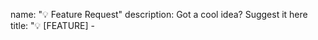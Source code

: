 name: "💡 Feature Request"
description: Got a cool idea? Suggest it here
title: "💡 [FEATURE] - <title>"
labels: ["feature"]
body:
  - type: checkboxes
    id: terms
    attributes:
      label: Idea Contribution
      description: Before you open an issue, please check if a similar issue already exists or has been closed before.
      options:
        - label: I have read all the feature request issues.
          required: true
        - label: I'm interested in working on this issue
          required: true
        - label: I'm part of GSSOC organization
          required: true
  - type: textarea
    id: whats-your-idea
    attributes:
      label: Explain feature request
      description: Is your feature request related to a problem? Please describe.
      placeholder: Provide a clear and concise description of the problem. For example, "I consistently encounter frustration when..."
    validations:
      required: false
  - type: textarea
    id: whats-your-solution
    attributes:
      label: Explain your solution
      description: Could you outline the solution you envision?
      placeholder: Give a clear and concise description of the desired outcome.
    validations:
      required: false
  - type: textarea
    id: alternatives
    attributes:
      label: Any alternative approaches/features
      description: Have you considered any alternative approaches or features?
      placeholder: Provide a clear and concise description of any other solutions or functionalities you've contemplated.
    validations:
      required: false
  - type: textarea
    attributes:
      label: Additional Context
      description: Include any extra information or visuals that may be relevant to the feature request.
    validations:
      required: false
